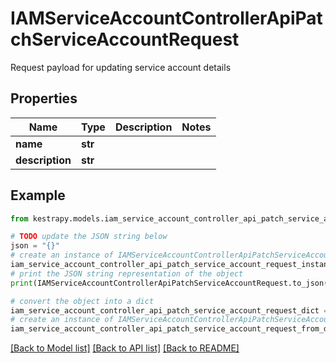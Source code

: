 # IAMServiceAccountControllerApiPatchServiceAccountRequest

Request payload for updating service account details

## Properties

Name | Type | Description | Notes
------------ | ------------- | ------------- | -------------
**name** | **str** |  | 
**description** | **str** |  | 

## Example

```python
from kestrapy.models.iam_service_account_controller_api_patch_service_account_request import IAMServiceAccountControllerApiPatchServiceAccountRequest

# TODO update the JSON string below
json = "{}"
# create an instance of IAMServiceAccountControllerApiPatchServiceAccountRequest from a JSON string
iam_service_account_controller_api_patch_service_account_request_instance = IAMServiceAccountControllerApiPatchServiceAccountRequest.from_json(json)
# print the JSON string representation of the object
print(IAMServiceAccountControllerApiPatchServiceAccountRequest.to_json())

# convert the object into a dict
iam_service_account_controller_api_patch_service_account_request_dict = iam_service_account_controller_api_patch_service_account_request_instance.to_dict()
# create an instance of IAMServiceAccountControllerApiPatchServiceAccountRequest from a dict
iam_service_account_controller_api_patch_service_account_request_from_dict = IAMServiceAccountControllerApiPatchServiceAccountRequest.from_dict(iam_service_account_controller_api_patch_service_account_request_dict)
```
[[Back to Model list]](../README.md#documentation-for-models) [[Back to API list]](../README.md#documentation-for-api-endpoints) [[Back to README]](../README.md)


